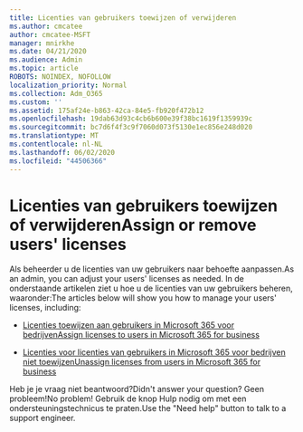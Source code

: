 ```yaml
---
title: Licenties van gebruikers toewijzen of verwijderen
ms.author: cmcatee
author: cmcatee-MSFT
manager: mnirkhe
ms.date: 04/21/2020
ms.audience: Admin
ms.topic: article
ROBOTS: NOINDEX, NOFOLLOW
localization_priority: Normal
ms.collection: Adm_O365
ms.custom: ''
ms.assetid: 175af24e-b863-42ca-84e5-fb920f472b12
ms.openlocfilehash: 19dab63d93c4cb6b600e39f38bc1619f1359939c
ms.sourcegitcommit: bc7d6f4f3c9f7060d073f5130e1ec856e248d020
ms.translationtype: MT
ms.contentlocale: nl-NL
ms.lasthandoff: 06/02/2020
ms.locfileid: "44506366"
---
```

# <a name="assign-or-remove-users-licenses"></a><span data-ttu-id="069c5-102">Licenties van gebruikers toewijzen of verwijderen</span><span class="sxs-lookup"><span data-stu-id="069c5-102">Assign or remove users' licenses</span></span>

<span data-ttu-id="069c5-103">Als beheerder u de licenties van uw gebruikers naar behoefte aanpassen.</span><span class="sxs-lookup"><span data-stu-id="069c5-103">As an admin, you can adjust your users' licenses as needed.</span></span> <span data-ttu-id="069c5-104">In de onderstaande artikelen ziet u hoe u de licenties van uw gebruikers beheren, waaronder:</span><span class="sxs-lookup"><span data-stu-id="069c5-104">The articles below will show you how to manage your users' licenses, including:</span></span>
  
- [<span data-ttu-id="069c5-105">Licenties toewijzen aan gebruikers in Microsoft 365 voor bedrijven</span><span class="sxs-lookup"><span data-stu-id="069c5-105">Assign licenses to users in Microsoft 365 for business</span></span>](https://docs.microsoft.com/microsoft-365/admin/subscriptions-and-billing/assign-licenses-to-users)

- [<span data-ttu-id="069c5-106">Licenties voor licenties van gebruikers in Microsoft 365 voor bedrijven niet toewijzen</span><span class="sxs-lookup"><span data-stu-id="069c5-106">Unassign licenses from users in Microsoft 365 for business</span></span>](https://docs.microsoft.com/microsoft-365/admin/subscriptions-and-billing/remove-licenses-from-users)

<span data-ttu-id="069c5-107">Heb je je vraag niet beantwoord?</span><span class="sxs-lookup"><span data-stu-id="069c5-107">Didn't answer your question?</span></span> <span data-ttu-id="069c5-108">Geen probleem!</span><span class="sxs-lookup"><span data-stu-id="069c5-108">No problem!</span></span> <span data-ttu-id="069c5-109">Gebruik de knop Hulp nodig om met een ondersteuningstechnicus te praten.</span><span class="sxs-lookup"><span data-stu-id="069c5-109">Use the "Need help" button to talk to a support engineer.</span></span>